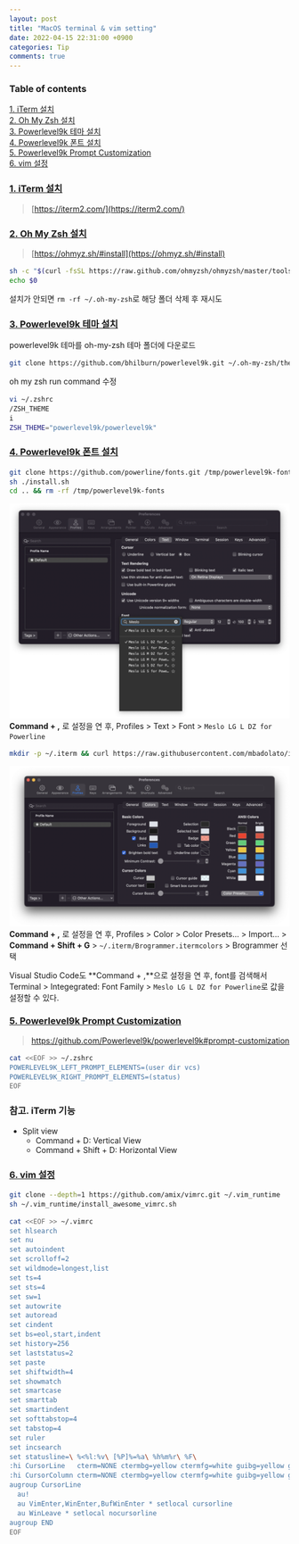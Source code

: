 ```yaml
---
layout: post
title: "MacOS terminal & vim setting"
date: 2022-04-15 22:31:00 +0900
categories: Tip
comments: true
---
```

### Table of contents
<a href="#no1">1. iTerm 설치</a>  
<a href="#no2">2. Oh My Zsh 설치</a>  
<a href="#no3">3. Powerlevel9k 테마 설치</a>  
<a href="#no4">4. Powerlevel9k 폰트 설치</a>  
<a href="#no5">5. Powerlevel9k Prompt Customization</a>  
<a href="#no6">6. vim 설정</a>  
  

### <a id="no1" href="#no1">1. iTerm 설치</a>

> [https://iterm2.com/](https://iterm2.com/)

<!--
``` sh
(curl -fsSL https://iterm2.com/downloads/stable/latest | tar -x) && cp -R iTerm.app /Applications/ && rm -rf /iTerm.app
```
-->

### <a id="no2" href="#no2">2. Oh My Zsh 설치</a>

> [https://ohmyz.sh/#install](https://ohmyz.sh/#install)

``` sh
sh -c "$(curl -fsSL https://raw.github.com/ohmyzsh/ohmyzsh/master/tools/install.sh)"
echo $0
```  
  
설치가 안되면 `rm -rf ~/.oh-my-zsh`로 해당 폴더 삭제 후 재시도


### <a id="no3" href="#no3">3. Powerlevel9k 테마 설치</a>

powerlevel9k 테마를 oh-my-zsh 테마 폴더에 다운로드  
``` sh
git clone https://github.com/bhilburn/powerlevel9k.git ~/.oh-my-zsh/themes/powerlevel9k
```  

oh my zsh run command 수정  
``` sh
vi ~/.zshrc
/ZSH_THEME
i
ZSH_THEME="powerlevel9k/powerlevel9k"
```


### <a id="no4" href="#no4">4. Powerlevel9k 폰트 설치</a>

``` sh
git clone https://github.com/powerline/fonts.git /tmp/powerlevel9k-fonts && cd $_
sh ./install.sh
cd .. && rm -rf /tmp/powerlevel9k-fonts
```

![/contents/2022-04-15-macos-terminal-setting/iterm-font-setting.png](/contents/2022-04-15-macos-terminal-setting/iterm-font-setting.png)
**Command + ,** 로 설정을 연 후, Profiles > Text > Font > `Meslo LG L DZ for Powerline`

``` sh
mkdir -p ~/.iterm && curl https://raw.githubusercontent.com/mbadolato/iTerm2-Color-Schemes/master/schemes/Brogrammer.itermcolors > ~/.iterm/Brogrammer.itermcolors
```

![/contents/2022-04-15-macos-terminal-setting/iterm-color-setting.png](/contents/2022-04-15-macos-terminal-setting/iterm-color-setting.png)
**Command + ,** 로 설정을 연 후, Profiles > Color > Color Presets... > Import... > **Command + Shift + G** > `~/.iterm/Brogrammer.itermcolors` > Brogrammer 선택

Visual Studio Code도 **Command + ,**으로 설정을 연 후, font를 검색해서 Terminal > Integegrated: Font Family > `Meslo LG L DZ for Powerline`로 값을 설정할 수 있다.

### <a id="no5" href="#no5">5. Powerlevel9k Prompt Customization</a>

> https://github.com/Powerlevel9k/powerlevel9k#prompt-customization

``` sh
cat <<EOF >> ~/.zshrc
POWERLEVEL9K_LEFT_PROMPT_ELEMENTS=(user dir vcs)
POWERLEVEL9K_RIGHT_PROMPT_ELEMENTS=(status)
EOF
```


### 참고. iTerm 기능
* Split view
  * Command + D: Vertical View
  * Command + Shift + D: Horizontal View


### <a id="no6" href="#no6">6. vim 설정</a>

``` sh
git clone --depth=1 https://github.com/amix/vimrc.git ~/.vim_runtime
sh ~/.vim_runtime/install_awesome_vimrc.sh
```  

``` sh
cat <<EOF >> ~/.vimrc
set hlsearch
set nu
set autoindent
set scrolloff=2
set wildmode=longest,list
set ts=4
set sts=4
set sw=1
set autowrite
set autoread
set cindent
set bs=eol,start,indent
set history=256
set laststatus=2
set paste
set shiftwidth=4
set showmatch
set smartcase
set smarttab
set smartindent
set softtabstop=4
set tabstop=4
set ruler
set incsearch
set statusline=\ %<%l:%v\ [%P]%=%a\ %h%m%r\ %F\
:hi CursorLine   cterm=NONE ctermbg=yellow ctermfg=white guibg=yellow guifg=white
:hi CursorColumn cterm=NONE ctermbg=yellow ctermfg=white guibg=yellow guifg=white
augroup CursorLine
  au!
  au VimEnter,WinEnter,BufWinEnter * setlocal cursorline
  au WinLeave * setlocal nocursorline
augroup END
EOF
```